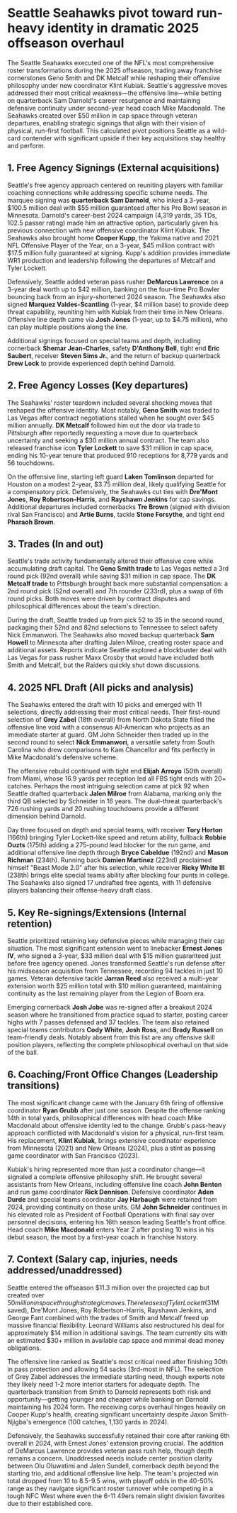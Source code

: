 # Seattle Seahawks pivot toward run-heavy identity in dramatic 2025 offseason overhaul

The Seattle Seahawks executed one of the NFL's most comprehensive roster transformations during the 2025 offseason, trading away franchise cornerstones Geno Smith and DK Metcalf while reshaping their offensive philosophy under new coordinator Klint Kubiak. Seattle's aggressive moves addressed their most critical weakness—the offensive line—while betting on quarterback Sam Darnold's career resurgence and maintaining defensive continuity under second-year head coach Mike Macdonald. The Seahawks created over $50 million in cap space through veteran departures, enabling strategic signings that align with their vision of physical, run-first football. This calculated pivot positions Seattle as a wild-card contender with significant upside if their key acquisitions stay healthy and perform.

## 1. Free Agency Signings (External acquisitions)

Seattle's free agency approach centered on reuniting players with familiar coaching connections while addressing specific scheme needs. The marquee signing was **quarterback Sam Darnold**, who inked a 3-year, $100.5 million deal with $55 million guaranteed after his Pro Bowl season in Minnesota. Darnold's career-best 2024 campaign (4,319 yards, 35 TDs, 102.5 passer rating) made him an attractive option, particularly given his previous connection with new offensive coordinator Klint Kubiak. The Seahawks also brought home **Cooper Kupp**, the Yakima native and 2021 NFL Offensive Player of the Year, on a 3-year, $45 million contract with $17.5 million fully guaranteed at signing. Kupp's addition provides immediate WR1 production and leadership following the departures of Metcalf and Tyler Lockett.

Defensively, Seattle added veteran pass rusher **DeMarcus Lawrence** on a 3-year deal worth up to $42 million, banking on the four-time Pro Bowler bouncing back from an injury-shortened 2024 season. The Seahawks also signed **Marquez Valdes-Scantling** (1-year, $4 million base) to provide deep threat capability, reuniting him with Kubiak from their time in New Orleans. Offensive line depth came via **Josh Jones** (1-year, up to $4.75 million), who can play multiple positions along the line.

Additional signings focused on special teams and depth, including cornerback **Shemar Jean-Charles**, safety **D'Anthony Bell**, tight end **Eric Saubert**, receiver **Steven Sims Jr.**, and the return of backup quarterback **Drew Lock** to provide experienced depth behind Darnold.

## 2. Free Agency Losses (Key departures)

The Seahawks' roster teardown included several shocking moves that reshaped the offensive identity. Most notably, **Geno Smith** was traded to Las Vegas after contract negotiations stalled when he sought over $45 million annually. **DK Metcalf** followed him out the door via trade to Pittsburgh after reportedly requesting a move due to quarterback uncertainty and seeking a $30 million annual contract. The team also released franchise icon **Tyler Lockett** to save $31 million in cap space, ending his 10-year tenure that produced 910 receptions for 8,779 yards and 56 touchdowns.

On the offensive line, starting left guard **Laken Tomlinson** departed for Houston on a modest 2-year, $3.75 million deal, likely qualifying Seattle for a compensatory pick. Defensively, the Seahawks cut ties with **Dre'Mont Jones**, **Roy Robertson-Harris**, and **Rayshawn Jenkins** for cap savings. Additional departures included cornerbacks **Tre Brown** (signed with division rival San Francisco) and **Artie Burns**, tackle **Stone Forsythe**, and tight end **Pharaoh Brown**.

## 3. Trades (In and out)

Seattle's trade activity fundamentally altered their offensive core while accumulating draft capital. The **Geno Smith trade** to Las Vegas netted a 3rd round pick (92nd overall) while saving $31 million in cap space. The **DK Metcalf trade** to Pittsburgh brought back more substantial compensation: a 2nd round pick (52nd overall) and 7th rounder (233rd), plus a swap of 6th round picks. Both moves were driven by contract disputes and philosophical differences about the team's direction.

During the draft, Seattle traded up from pick 52 to 35 in the second round, packaging their 52nd and 82nd selections to Tennessee to select safety Nick Emmanwori. The Seahawks also moved backup quarterback **Sam Howell** to Minnesota after drafting Jalen Milroe, creating roster space and additional assets. Reports indicate Seattle explored a blockbuster deal with Las Vegas for pass rusher Maxx Crosby that would have included both Smith and Metcalf, but the Raiders quickly shut down discussions.

## 4. 2025 NFL Draft (All picks and analysis)

The Seahawks entered the draft with 10 picks and emerged with 11 selections, directly addressing their most critical needs. Their first-round selection of **Grey Zabel** (18th overall) from North Dakota State filled the offensive line void with a consensus All-American who projects as an immediate starter at guard. GM John Schneider then traded up in the second round to select **Nick Emmanwori**, a versatile safety from South Carolina who drew comparisons to Kam Chancellor and fits perfectly in Mike Macdonald's defensive scheme.

The offensive rebuild continued with tight end **Elijah Arroyo** (50th overall) from Miami, whose 16.9 yards per reception led all FBS tight ends with 20+ catches. Perhaps the most intriguing selection came at pick 92 when Seattle drafted quarterback **Jalen Milroe** from Alabama, marking only the third QB selected by Schneider in 16 years. The dual-threat quarterback's 726 rushing yards and 20 rushing touchdowns provide a different dimension behind Darnold.

Day three focused on depth and special teams, with receiver **Tory Horton** (166th) bringing Tyler Lockett-like speed and return ability, fullback **Robbie Ouzts** (175th) adding a 275-pound lead blocker for the run game, and additional offensive line depth through **Bryce Cabeldue** (192nd) and **Mason Richman** (234th). Running back **Damien Martinez** (223rd) proclaimed himself "Beast Mode 2.0" after his selection, while receiver **Ricky White III** (238th) brings elite special teams ability after blocking four punts in college. The Seahawks also signed 17 undrafted free agents, with 11 defensive players balancing their offense-heavy draft class.

## 5. Key Re-signings/Extensions (Internal retention)

Seattle prioritized retaining key defensive pieces while managing their cap situation. The most significant extension went to linebacker **Ernest Jones IV**, who signed a 3-year, $33 million deal with $15 million guaranteed just before free agency opened. Jones transformed Seattle's run defense after his midseason acquisition from Tennessee, recording 94 tackles in just 10 games. Veteran defensive tackle **Jarran Reed** also received a multi-year extension worth $25 million total with $10 million guaranteed, maintaining continuity as the last remaining player from the Legion of Boom era.

Emerging cornerback **Josh Jobe** was re-signed after a breakout 2024 season where he transitioned from practice squad to starter, posting career highs with 7 passes defensed and 37 tackles. The team also retained special teams contributors **Cody White**, **Josh Ross**, and **Brady Russell** on team-friendly deals. Notably absent from this list are any offensive skill position players, reflecting the complete philosophical overhaul on that side of the ball.

## 6. Coaching/Front Office Changes (Leadership transitions)

The most significant change came with the January 6th firing of offensive coordinator **Ryan Grubb** after just one season. Despite the offense ranking 14th in total yards, philosophical differences with head coach Mike Macdonald about offensive identity led to the change. Grubb's pass-heavy approach conflicted with Macdonald's vision for a physical, run-first team. His replacement, **Klint Kubiak**, brings extensive coordinator experience from Minnesota (2021) and New Orleans (2024), plus a stint as passing game coordinator with San Francisco (2023).

Kubiak's hiring represented more than just a coordinator change—it signaled a complete offensive philosophy shift. He brought several assistants from New Orleans, including offensive line coach **John Benton** and run game coordinator **Rick Dennison**. Defensive coordinator **Aden Durde** and special teams coordinator **Jay Harbaugh** were retained from 2024, providing continuity on those units. GM **John Schneider** continues in his elevated role as President of Football Operations with final say over personnel decisions, entering his 16th season leading Seattle's front office. Head coach **Mike Macdonald** enters Year 2 after posting 10 wins in his debut season, the most by a first-year coach in franchise history.

## 7. Context (Salary cap, injuries, needs addressed/unaddressed)

Seattle entered the offseason $11.3 million over the projected cap but created over $50 million in space through strategic moves. The releases of Tyler Lockett ($31M saved), Dre'Mont Jones, Roy Robertson-Harris, Rayshawn Jenkins, and George Fant combined with the trades of Smith and Metcalf freed up massive financial flexibility. Leonard Williams also restructured his deal for approximately $14 million in additional savings. The team currently sits with an estimated $30+ million in available cap space and minimal dead money obligations.

The offensive line ranked as Seattle's most critical need after finishing 30th in pass protection and allowing 54 sacks (3rd-most in NFL). The selection of Grey Zabel addresses the immediate starting need, though experts note they likely need 1-2 more interior starters for adequate depth. The quarterback transition from Smith to Darnold represents both risk and opportunity—getting younger and cheaper while banking on Darnold maintaining his 2024 form. The receiving corps overhaul hinges heavily on Cooper Kupp's health, creating significant uncertainty despite Jaxon Smith-Njigba's emergence (100 catches, 1,130 yards in 2024).

Defensively, the Seahawks successfully retained their core after ranking 6th overall in 2024, with Ernest Jones' extension proving crucial. The addition of DeMarcus Lawrence provides veteran pass rush help, though depth remains a concern. Unaddressed needs include center position clarity between Olu Oluwatimi and Jalen Sundell, cornerback depth beyond the starting trio, and additional offensive line help. The team's projected win total dropped from 10 to 8.5-9.5 wins, with playoff odds in the 40-50% range as they navigate significant roster turnover while competing in a tough NFC West where even the 6-11 49ers remain slight division favorites due to their established core.